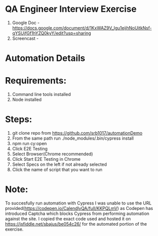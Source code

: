 # QA Engineer Interview Exercise

1. Google Doc - https://docs.google.com/document/d/1KxWAZ9V_lgu1eijhNoUitkNsf-qYSUjfGf1hYZQ0kyY/edit?usp=sharing
2. Screencast - 
# Automation Details

# Requirements:
1. Command line tools installed
2. Node installed

# Steps:
1. git clone repo from https://github.com/srb1017/automationDemo
2. From the same path run ./node_modules/.bin/cypress install
3. npm run cy:open
4. Click E2E Testing
5. Select Browser(Chrome recommended)
6. Click Start E2E Testing in Chrome
7. Select Specs on the left if not already selected
8. Click the name of script that you want to run

# Note:
To succesfully run automation with Cypress I was unable to use the URL provided(https://codepen.io/CalendlyQA/full/KKPQLmV) as Codepen has introduced Captcha which blocks Cypress from performing automation against the site.  I copied the exact code used and hosted it on https://jsfiddle.net/sbajus/be054c26/ for the automated portion of the exercise.